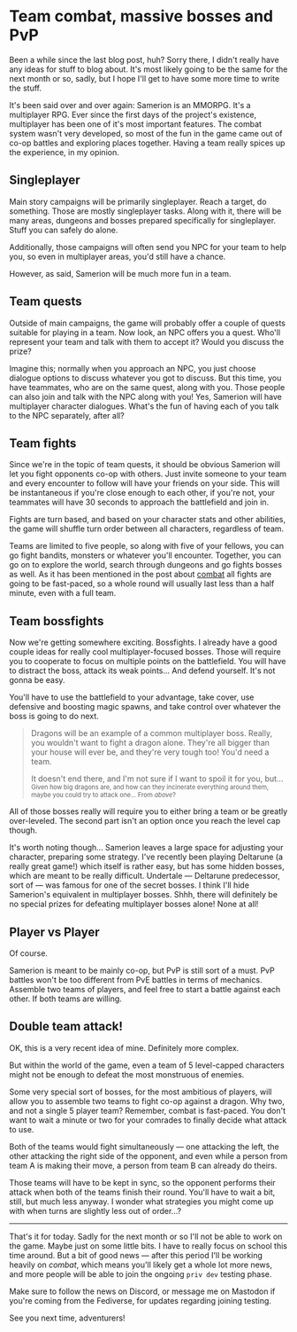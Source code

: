 # Team combat, massive bosses and PvP

Been a while since the last blog post, huh? Sorry there, I didn't really have any ideas for stuff to blog about. It's
most likely going to be the same for the next month or so, sadly, but I hope I'll get to have some more time to write
the stuff.

It's been said over and over again: Samerion is an MMORPG. It's a multiplayer RPG. Ever since the first days of the
project's existence, multiplayer has been one of it's most important features. The combat system wasn't very developed,
so most of the fun in the game came out of co-op battles and exploring places together. Having a team really spices up
the experience, in my opinion.

## Singleplayer

Main story campaigns will be primarily singleplayer. Reach a target, do something. Those are mostly singleplayer tasks.
Along with it, there will be many areas, dungeons and bosses prepared specifically for singleplayer. Stuff you can
safely do alone.

Additionally, those campaigns will often send you NPC for your team to help you, so even in multiplayer areas, you'd
still have a chance.

However, as said, Samerion will be much more fun in a team.

## Team quests

Outside of main campaigns, the game will probably offer a couple of quests suitable for playing in a team. Now look, an
NPC offers you a quest. Who'll represent your team and talk with them to accept it? Would you discuss the prize?

Imagine this; normally when you approach an NPC, you just choose dialogue options to discuss whatever you got to
discuss. But this time, you have teammates, who are on the same quest, along with you. Those people can also join and
talk with the NPC along with you! Yes, Samerion will have multiplayer character dialogues. What's the fun of having
each of you talk to the NPC separately, after all?

## Team fights

Since we're in the topic of team quests, it should be obvious Samerion will let you fight opponents co-op with others.
Just invite someone to your team and every encounter to follow will have your friends on your side. This will be
instantaneous if you're close enough to each other, if you're not, your teammates will have 30 seconds to approach the
battlefield and join in.

Fights are turn based, and based on your character stats and other abilities, the game will shuffle turn order between
all characters, regardless of team.

Teams are limited to five people, so along with five of your fellows, you can go fight bandits, monsters or whatever
you'll encounter. Together, you can go on to explore the world, search through dungeons and go fights bosses as well.
As it has been mentioned in the post about [combat](/blog/2021-03-16-combat) all fights are going to be fast-paced,
so a whole round will usually last less than a half minute, even with a full team.

## Team bossfights

Now we're getting somewhere exciting. Bossfights. I already have a good couple ideas for really cool multiplayer-focused
bosses. Those will require you to cooperate to focus on multiple points on the battlefield. You will have to distract
the boss, attack its weak points... And defend yourself. It's not gonna be easy.

You'll have to use the battlefield to your advantage, take cover, use defensive and boosting magic spawns, and take
control over whatever the boss is going to do next.

> Dragons will be an example of a common multiplayer boss. Really, you wouldn't want to fight a dragon alone. They're
> all bigger than your house will ever be, and they're very tough too! You'd need a team.
>
> It doesn't end there, and I'm not sure if I want to spoil it for you, but... <span style="font-size: 0.8em">Given how
> big dragons are, and how can they incinerate everything around them, maybe you could try to attack one... From
> *above*?</span>

All of those bosses really will require you to either bring a team or be greatly over-leveled. The second part isn't an
option once you reach the level cap though.

It's worth noting though... Samerion leaves a large space for adjusting your character, preparing some strategy. I've
recently been playing Deltarune (a really great game!) which itself is rather easy, but has some hidden bosses, which
are meant to be really difficult. Undertale — Deltarune predecessor, sort of — was famous for one of the secret bosses.
I think I'll hide Samerion's equivalent in multiplayer bosses. Shhh, there will definitely be no special prizes for
defeating multiplayer bosses alone! None at all!

## Player vs Player

Of course.

Samerion is meant to be mainly co-op, but PvP is still sort of a must. PvP battles won't be too different from PvE
battles in terms of mechanics. Assemble two teams of players, and feel free to start a battle against each other. If
both teams are willing.

## Double team attack!

OK, this is a very recent idea of mine. Definitely more complex.

But within the world of the game, even a team of 5 level-capped characters might not be enough to defeat the most
monstruous of enemies.

Some very special sort of bosses, for the most ambitious of players, will allow you to assemble two teams to fight co-op
against a dragon. Why two, and not a single 5 player team? Remember, combat is fast-paced. You don't want to wait
a minute or two for your comrades to finally decide what attack to use.

Both of the teams would fight simultaneously — one attacking the left, the other attacking the right side of the
opponent, and even while a person from team A is making their move, a person from team B can already do theirs.

Those teams will have to be kept in sync, so the opponent performs their attack when both of the teams finish their
round. You'll have to wait a bit, still, but much less anyway. I wonder what strategies you might come up with when
turns are slightly less out of order...?

---

That's it for today. Sadly for the next month or so I'll not be able to work on the game. Maybe just on some little
bits. I have to really focus on school this time around. But a bit of good news — after this period I'll be working
heavily on *combat*, which means you'll likely get a whole lot more news, and more people will be able to join the
ongoing `priv dev` testing phase.

Make sure to follow the news on Discord, or message me on Mastodon if you're coming from the Fediverse, for updates
regarding joining testing.

See you next time, adventurers!
